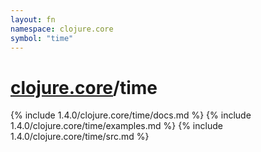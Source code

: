 ```yaml
---
layout: fn
namespace: clojure.core
symbol: "time"
---
```


# [clojure.core](../)/time

{% include 1.4.0/clojure.core/time/docs.md %}
{% include 1.4.0/clojure.core/time/examples.md %}
{% include 1.4.0/clojure.core/time/src.md %}


